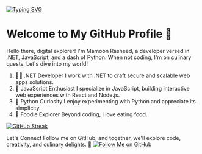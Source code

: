 [![Typing SVG](https://readme-typing-svg.demolab.com?font=Fira+Code&pause=1000&color=F7B058&center=true&multiline=true&random=false&lines=Mamoon+Rasheed;full-stack+dotnet+developer)](https://git.io/typing-svg)
# Welcome to My GitHub Profile 🚀

Hello there, digital explorer! I'm Mamoon Rasheed, a developer versed in .NET, JavaScript, and a dash of Python. When not coding, I'm on culinary quests. Let's dive into my world!

1.  🧙‍♂️ .NET Developer I work with .NET to craft secure and scalable web apps solutions.
2. 🌠 JavaScript Enthusiast I specialize in JavaScript, building interactive web experiences with React and Node.js.
3. 🌟 Python Curiosity I enjoy experimenting with Python and appreciate its simplicity.
4. 🍔 Foodie Explorer Beyond coding, I love eating food.

[![GitHub Streak](https://streak-stats.demolab.com?user=mamoon-rasheed&theme=dark)](https://git.io/streak-stats)

Let's Connect
Follow me on GitHub, and together, we'll explore code, creativity, and culinary delights. 🌟
[![Follow Me on GitHub](https://img.shields.io/github/followers/yourusername?label=Follow&style=social)](https://github.com/mamoon-rasheed)
